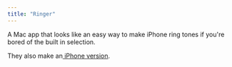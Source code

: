 ```yaml
---
title: "Ringer"
---
```

<p>A Mac app that looks like an easy way to make iPhone ring tones if you're bored of the built in selection.</p>
<p>They also make an<a href="http://click.linksynergy.com/fs-bin/stat?id=6PFrOqNV4B8&amp;offerid=146261&amp;type=3&amp;subid=0&amp;tmpid=1826&amp;RD_PARM1=http%253A%252F%252Fitunes.apple.com%252Fca%252Fapp%252Fringer-ringtone-creator%252Fid410360585%253Fmt%253D8%2526uo%253D4%2526partnerId%253D30" title="" target=""> iPhone version</a>.</p>
